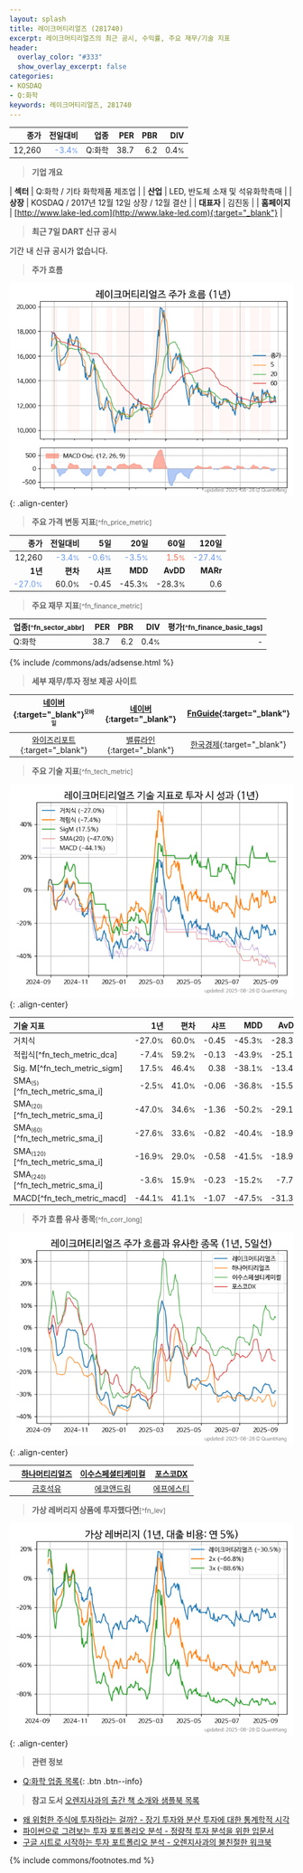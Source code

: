 ```yaml
---
layout: splash
title: 레이크머티리얼즈 (281740)
excerpt: 레이크머티리얼즈의 최근 공시, 수익률, 주요 재무/기술 지표
header:
  overlay_color: "#333"
  show_overlay_excerpt: false
categories:
- KOSDAQ
- Q:화학
keywords: 레이크머티리얼즈, 281740
---
```


| **종가** | **전일대비** | **업종** | **PER** | **PBR** | **DIV** |
| -------: | -----------: | -------: | ------: | ------: | ------: |
| 12,260 | <span style="color: cornflowerblue">-3.4<small>%</small></span> | Q:화학 | 38.7 | 6.2 | 0.4<small>%</small> |

<!-- more -->


> **기업 개요**<a id="company"></a>

| <span style="white-space:nowrap;">**섹터**</span> | Q:화학 / 기타 화학제품 제조업 |
| <span style="white-space:nowrap;">**산업**</span> | LED, 반도체 소재 및 석유화학촉매 |
| <span style="white-space:nowrap;">**상장**</span> | KOSDAQ / 2017년 12월 12일 상장 / 12월 결산 |
| <span style="white-space:nowrap;">**대표자**</span> | 김진동 |
| <span style="white-space:nowrap;">**홈페이지**</span> | [http://www.lake-led.com](http://www.lake-led.com){:target="_blank"} |


> **최근 7일 DART 신규 공시**<a id="dart"></a>

기간 내 신규 공시가 없습니다.


> **주가 흐름**<a id="price"></a>

![281740](/stock/images/281740.png){: .align-center}


> **주요 가격 변동 지표**<small>[^fn_price_metric]</small>

| **종가** | **전일대비** | **5일** | **20일** | **60일** | **120일** |
| -------: | -----------: | ------: | -------: | -------: | --------: |
| 12,260 | <span style="color: cornflowerblue">-3.4<small>%</small></span> | <span style="color: cornflowerblue">-0.6<small>%</small></span> | <span style="color: cornflowerblue">-3.5<small>%</small></span> | <span style="color: tomato">1.5<small>%</small></span> | <span style="color: cornflowerblue">-27.4<small>%</small></span> |
| **1년** | **편차** | **샤프** | **MDD** | **AvDD** | **MARr** |
| <span style="color: cornflowerblue">-27.0<small>%</small></span> | 60.0<small>%</small> | -0.45 | -45.3<small>%</small> | -28.3<small>%</small> | 0.6 |


> **주요 재무 지표**<small>[^fn_finance_metric]</small>

| **업종**<small>[^fn_sector_abbr]</small> | **PER** | **PBR** | **DIV** | **평가**<small>[^fn_finance_basic_tags]</small> |
| :--------------------------------------- | ------: | ------: | ------: | ----------------------------------------------: |
| Q:화학 | 38.7 | 6.2 | 0.4<small>%</small> | - |



{% include /commons/ads/adsense.html %}

> **세부 재무/투자 정보 제공 사이트**

| [네이버](https://m.stock.naver.com/domestic/stock/281740/finance/summary){:target="_blank"}<sup><small>모바일</small></sup> | [네이버](https://finance.naver.com/item/coinfo.naver?code=281740){:target="_blank"} | [FnGuide](https://comp.fnguide.com/SVO2/ASP/SVD_Invest.asp?gicode=A281740&MenuYn=Y){:target="_blank"} |
| :---: | :---: | :---: |
| [와이즈리포트](https://comp.wisereport.co.kr/company/c1040001.aspx?cmp_cd=281740){:target="_blank"} | [밸류라인](https://www.valueline.co.kr/finance/summary/281740){:target="_blank"} | [한국경제](https://markets.hankyung.com/stock/281740/financial-summary){:target="_blank"} |


> **주요 기술 지표**<small>[^fn_tech_metric]</small>


![281740](/stock/images/281740_tech.png){: .align-center}

| **기술 지표** | **1년** | **편차** | **샤프** | **MDD** | **AvDD** |
| :------------ | ------: | -----------: | -------: | ------: | -------: |
| 거치식 | -27.0<small>%</small> | 60.0<small>%</small> | -0.45 | -45.3<small>%</small> | -28.3<small>%</small> |
| 적립식[^fn_tech_metric_dca] | -7.4<small>%</small> | 59.2<small>%</small> | -0.13 | -43.9<small>%</small> | -25.1<small>%</small> |
| Sig. M[^fn_tech_metric_sigm] | 17.5<small>%</small> | 46.4<small>%</small> | 0.38 | -38.1<small>%</small> | -13.4<small>%</small> |
| SMA<small><sub>(5)</sub></small>[^fn_tech_metric_sma_i] | -2.5<small>%</small> | 41.0<small>%</small> | -0.06 | -36.8<small>%</small> | -15.5<small>%</small> |
| SMA<small><sub>(20)</sub></small>[^fn_tech_metric_sma_i] | -47.0<small>%</small> | 34.6<small>%</small> | -1.36 | -50.2<small>%</small> | -29.1<small>%</small> |
| SMA<small><sub>(60)</sub></small>[^fn_tech_metric_sma_i] | -27.6<small>%</small> | 33.6<small>%</small> | -0.82 | -40.4<small>%</small> | -18.9<small>%</small> |
| SMA<small><sub>(120)</sub></small>[^fn_tech_metric_sma_i] | -16.9<small>%</small> | 29.0<small>%</small> | -0.58 | -41.5<small>%</small> | -18.9<small>%</small> |
| SMA<small><sub>(240)</sub></small>[^fn_tech_metric_sma_i] | -3.6<small>%</small> | 15.9<small>%</small> | -0.23 | -15.2<small>%</small> | -7.7<small>%</small> |
| MACD[^fn_tech_metric_macd] | -44.1<small>%</small> | 41.1<small>%</small> | -1.07 | -47.5<small>%</small> | -31.3<small>%</small> |


> **주가 흐름 유사 종목**<a id="corr"></a><small>[^fn_corr_long]</small>

![281740](/stock/images/281740_corr.png){: .align-center}

|       | [하나머티리얼즈](/166090/) | [이수스페셜티케미컬](/457190/) | [포스코DX](/022100/) |
| :---: | :------------------------------------: | :------------------------------------: | :------------------------------------: |
|       | [금호석유](/011780/) | [에코앤드림](/101360/) | [에프에스티](/036810/) |


> **가상 레버리지 상품에 투자했다면**<a id="2x"></a><small>[^fn_lev]</small>

![281740](/stock/images/281740_2x.png){: .align-center}


> **관련 정보**

- [Q:화학 업종 목록](/stats/sector/kosdaq_업종_화학_종목/){: .btn .btn--info}

> **참고 도서** [오렌지사과의 출간 책 소개와 샘플북 목록](https://kongdori.tistory.com/691)

- [왜 위험한 주식에 투자하라는 걸까? - 장기 투자와 분산 투자에 대한 통계학적 시각](https://kongdori.tistory.com/421)
- [파이썬으로 그려보는 투자 포트폴리오 분석  - 정량적 투자 분석을 위한 입문서](https://kongdori.tistory.com/643)
- [구글 시트로 시작하는 투자 포트폴리오 분석 - 오렌지사과의 불친절한 워크북](https://kongdori.tistory.com/449)


{% include commons/footnotes.md %}